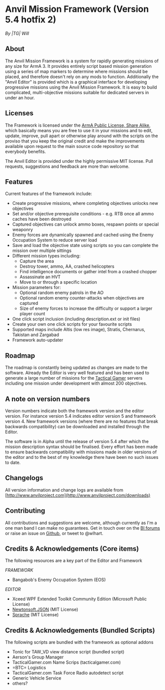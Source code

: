 # Anvil Mission Framework (Version 5.4 hotfix 2)

*By |TG| Will*

## About

The Anvil Mission Framework is a system for rapidly generating missions of any size for ArmA 3. It provides entirely 
script based mission generation using a series of map markers to determine where missions should be placed, and 
therefore doesn't rely on any mods to function. Additionally the "Anvil Editor" is provided which is a graphical 
interface for developing progressive missions using the Anvil Mission Framework. It is easy to build complicated,
multi-objective missions suitable for dedicated servers in under an hour.

## Licenses

The Framework is licensed under the [ArmA Public License, Share Alike](https://www.bistudio.com/community/licenses/arma-public-license-share-alike),
which basically means you are free to use it in your missions and to edit, update, improve, pull apart
or otherwise play around with the scripts on the proviso that you keep the original credit and make the 
improvements available upon request to the main source code repository so that everybody benefits.

The Anvil Editor is provided under the highly permissive MIT license. Pull requests, suggestions and
feedback are more than welcome.

## Features

Current features of the framework include:

- Create progressive missions, where completing objectives unlocks new objectives
- Set and/or objective prerequisite conditions - e.g. RTB once all ammo caches have been destroyed
- Captured objectives can unlock ammo boxes, respawn points or special weaponry
- Enemy forces are dynamically spawned and cached using the Enemy Occupation System to reduce server load
- Save and load the objective state using scripts so you can complete the mission over multiple sittings
- Different mission types including:
    - Capture the area
    - Destroy tower, ammo, AA, crashed helicopters
    - Find intelligence documents or gather intel from a crashed chopper
    - Assassinate an HVT
    - Move to or through a specific location
- Mission parameters for:
    - Optional random enemy patrols in the AO
    - Optional random enemy counter-attacks when objectives are captured
    - Size of enemy forces to increase the difficulty or support a larger player count
- One click script inclusion (including description.ext or init files)
- Create your own one click scripts for your favourite scripts
- Supported maps include Altis (low res image), Stratis, Chernarus, Takistan and Zargabad
- Framework auto-updater

## Roadmap

The roadmap is constantly being updated as changes are made to the software. Already the Editor is very 
well featured and has been used to generate a large number of missions for the [Tactical Gamer](www.tacticalgamer.com)
servers including one mission under development with almost 200 objectives.

## A note on version numbers

Version numbers indicate both the framework version and the editor version. For instance version 5.4 indicates editor
version 5 and framework version 4. New framework versions (where there are no features that break backwards compatibility)
can be downloaded and installed through the Editor.

The software is in Alpha until the release of version 5.4 after which the mission description syntax should be finalised.
Every effort has been made to ensure backwards compatibility with missions made in older versions of the editor and to the 
best of my knowledge there have been no such issues to date.

## Changelogs 

All version information and change logs are available from [http://www.anvilproject.com](http://www.anvilproject.com/downloads)

## Contributing 

All contributions and suggestions are welcome, although currently as I'm a one man band I can make no guarantees. Get 
in touch over on the [BI forums](http://forums.bistudio.com/showthread.php?180268-Release-Anvil-Mission-Editor-and-Framework)
or raise an issue on [Github](https://github.com/will-hart/AnvilEditor), or tweet to @wlhart.

## Credits & Acknowledgements (Core items)

The following resources are a key part of the Editor and Framework

*FRAMEWORK*

- Bangabob's Enemy Occupation System (EOS)

*EDITOR*

- Xceed WPF Extended Toolkit Community Edition (Microsoft Public License)
- [Newtonsoft.JSON](https://github.com/JamesNK/Newtonsoft.Json) (MIT License)
- [Sprache](https://github.com/sprache/Sprache) (MIT License)

## Credits & Acknowledgements (Bundled Scripts)

The following scripts are bundled with the framework as optional addons

- Tonic for TAW_VD view distance script (bundled script)
- Aerson's Group Manager
- TacticalGamer.com Name Scrips (tacticalgamer.com)
- =BTC= Logistics
- TacticalGamer.com Task Force Radio autodetect script
- Generic Vehicle Service 
- others?